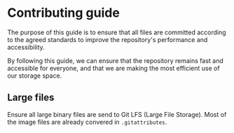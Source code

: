 # Contributing guide

The purpose of this guide is to ensure
that all files are committed according to the agreed standards
to improve the repository's performance and accessibility.

By following this guide, we can ensure that
the repository remains fast and accessible for everyone,
and that we are making the most efficient use of our storage space.

## Large files

Ensure all large binary files are send to Git LFS (Large File Storage).
Most of the image files are already convered in `.gitattributes`.
